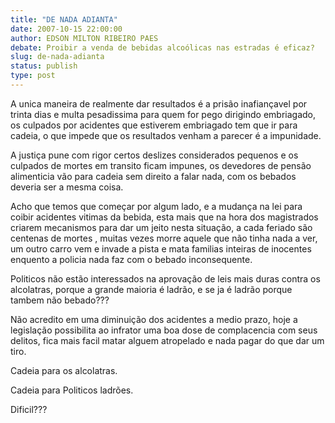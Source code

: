 ```yaml
---
title: "DE NADA ADIANTA"
date: 2007-10-15 22:00:00
author: EDSON MILTON RIBEIRO PAES
debate: Proibir a venda de bebidas alcoólicas nas estradas é eficaz?
slug: de-nada-adianta
status: publish 
type: post
---
```


A unica maneira de realmente dar resultados é a prisão inafiançavel por trinta dias e multa pesadissima para quem for pego dirigindo embriagado, os culpados por acidentes que estiverem embriagado tem que ir para cadeia, o que impede que os resultados venham a parecer é a impunidade.  

A justiça pune com rigor certos deslizes considerados pequenos e os culpados de mortes em transito ficam impunes, os devedores de pensão alimenticia vão para cadeia sem direito a falar nada, com os bebados deveria ser a mesma coisa.  

Acho que temos que começar por algum lado, e a mudança na lei para coibir acidentes vitimas da bebida, esta mais que na hora dos magistrados criarem mecanismos para dar um jeito nesta situação, a cada feriado são centenas de mortes , muitas vezes morre aquele que não tinha nada a ver, um outro carro vem e invade a pista e mata familias inteiras de inocentes enquento a policia nada faz com o bebado inconsequente.  

Politicos não estão interessados na aprovação de leis mais duras contra os alcolatras, porque a grande maioria é ladrão, e se ja é ladrão porque tambem não bebado???  

Não acredito em uma diminuição dos acidentes a medio prazo, hoje a legislação possibilita ao infrator uma boa dose de complacencia com seus delitos, fica mais facil matar alguem atropelado e nada pagar do que dar um tiro.  

Cadeia para os alcolatras.  

Cadeia para Politicos ladrões.  

Dificil???
